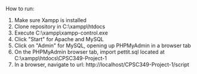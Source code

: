 How to run:

1) Make sure Xampp is installed
2) Clone repository in C:\xampp\htdocs
3) Execute C:\xampp\xampp-control.exe
4) Click "Start" for Apache and MySQL
5) Click on "Admin" for MySQL, opening up PHPMyAdmin in a browser tab
6) On the PHPMyAdmin browser tab, import pettit.sql located at C:\xampp\htdocs\CPSC349-Project-1
7) In a browser, navigate to url: http://localhost/CPSC349-Project-1/script
